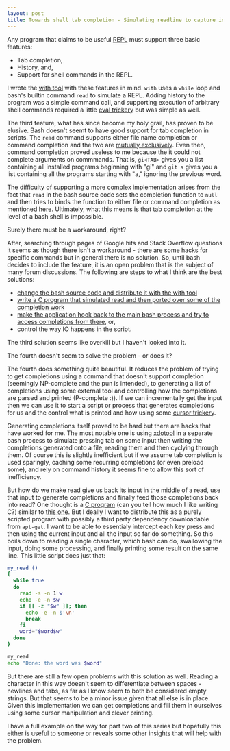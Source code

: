 ```yaml
---
layout: post
title: Towards shell tab completion - Simulating readline to capture intermediate input
---
```


Any program that claims to be useful [REPL](https://en.wikipedia.org/wiki/Read-eval-print_loop)
must support three basic features:

* Tab completion,
* History, and,
* Support for shell commands in the REPL.

I wrote the [with tool](https://github.com/mchav/With) with these features in mind.
`with` uses a `while` loop and bash's builtin command `read` to simulate a REPL.
Adding history to the program was a simple command call, and supporting execution of arbitrary
shell commands required a little [eval trickery](https://github.com/mchav/with/issues/23) but was simple as well.


The third feature, what has since become my holy grail, has proven to be elusive. Bash doesn't seemt to have good support for tab completion in scripts.
The `read` command supports either file name completion or command completion and the 
two are [mutually exclusively](http://stackoverflow.com/questions/12044574/getting-complete-and-menu-complete-to-work-together).
Even then, command completion proved useless to me because the it could not complete arguments on commmands. That is,
`gi<TAB>` gives you a list containing all installed programs beginning with "gi" and `git a` gives you a list
containing all the programs starting with "a," ignoring the previous word.

The difficulty of supporting a more complex implementation arises from the fact that `read` in the bash source code sets the completion function to `null`
and then tries to binds the function to either file or command completion as mentioned [here](http://stackoverflow.com/questions/4726695/bash-and-readline-tab-completion-in-a-user-input-loop). Ultimately, what this means is that tab completion at the level of a bash shell is impossible. 

Surely there must be a workaround, right?

After, searching through pages of Google hits and Stack Overflow questions it seems as though there isn't a workaround - there are some hacks for specific commands but in general there is no solution.
So, until bash decides to include the feature, it is an open problem that is the subject of many forum discussions.
The following are steps to what I think are the best solutions:

* [change the bash source code and distribute it with the with tool](https://media.giphy.com/media/O8lbnqdFAgunm/giphy.gif)
* [write a C program that simulated read and then ported over some of the completion work](https://41dcdfcd4dea0e5aba20-931851ca4d0d7cdafe33022cf8264a37.ssl.cf1.rackcdn.com/5971464_kanye-west-caught-smiling-and-then-frowning_6a0a7fd1_m.jpg?bg=51353A)
* [make the application hook back to the main bash process and try to access completions from there](http://superuser.com/questions/175799/does-bash-have-a-hook-that-is-run-before-executing-a-command), or,
* control the way IO happens in the script.

The third solution seems like overkill but I haven't looked into it. 

The fourth doesn't seem to solve the problem - or does it?

The fourth does something quite beautiful. It reduces the problem of trying to get completions using a command that doesn't support
completion (seemingly NP-complete and the pun is intended), to generating a list of completions using some external tool and controlling how the completions are parsed and printed (P-complete :)). If we can incrementally get the input then we can use it to start a script or process that generates completions for us and the control what is printed and how using some [cursor trickery](http://www.idem-singapore.com/sites/live.idemsg2015.site.gsi.sg/files/No%20Under%2018.png). 

Generating completions itself proved to be hard but there are hacks that have worked for me. The most notable one is using [xdotool](http://www.semicomplete.com/projects/xdotool/) in a separate bash process to simulate pressing tab on some input then writing the completions
generated onto a file, reading them and then cyclying through them. Of course this is slightly inefficient but if we assume tab completion is used sparingly, caching some recurring completions (or even preload some), and rely on command history it seems fine to allow this sort of inefficiency.

But how do we make read give us back its input in the middle of a read, use that input to generate completions and finally feed those completions back into read? One thought is a [C program](http://2.bp.blogspot.com/-rofkX14qGUA/UB04M3NJ2wI/AAAAAAAACEk/w-BDMoI7sFU/s320/kanye-west-laugh.gif) (can you tell how much I like writing C?) similar to [this one](https://docs.freebsd.org/info/readline/readline.info.A_Short_Completion_Example.html). But I deally I want to distribute this as a purely
scripted program with possibly a third party dependency downloadable from `apt-get`. 
I want to be able to essentialy intercept each key press and then using the current input and all the input so far
do something. So this boils down to reading a single character, which bash can do, swallowing the input, doing some processing,
and finally printing some result on the same line. This little script does just that:

```bash
my_read ()
{
  while true
  do
    read -s -n 1 w
    echo -e -n $w
    if [[ -z "$w" ]]; then
      echo -e -n $'\n'
      break
    fi
    word="$word$w"
  done
}

my_read
echo "Done: the word was $word"
```

But there are still a few open problems with this solution as well. Reading a character in this way doesn't seem to differentiate between
spaces - newlines and tabs, as far as I know seem to both be considered empty strings. But that seems to be a minor issue given that all else is in place. Given this implementation we can get completions and fill them in ourselves using some cursor manipulation and clever printing.

I have a full example on the way for part two of this series but hopefully this either is useful to someone or reveals some other insights that will help with the problem.
